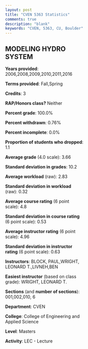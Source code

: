 ```yaml
---
layout: post
title: "CVEN 5363 Statistics"
comments: true
description: "blank"
keywords: "CVEN, 5363, CU, Boulder"
--- 
```

<head>
<script src="https://ajax.googleapis.com/ajax/libs/jquery/2.1.3/jquery.min.js"></script>
<script src="https://dl.dropboxusercontent.com/s/pc42nxpaw1ea4o9/highcharts.js?dl=0"></script>
<!-- <script src="../assets/js/highcharts.js"></script> -->
<style type="text/css">@font-face {
	font-family: "Bebas Neue";
	src: url(https://www.filehosting.org/file/details/544349/BebasNeue%20Regular.otf) format("opentype");
	}
	h1.Bebas { 
		font-family: "Bebas Neue", Verdana, Tahoma;
	}
</style>
</head>
<body>
	<div id="container" style="float: right; width: 45%; height: 88%; margin-left: 2.5%; margin-right: 2.5%;"></div>
	<script language="JavaScript">
		$(document).ready(function() {
		var chart = {type: 'column'};
		var title = {text: 'Grade Distribution'};
		var xAxis = {categories: ['A','B','C','D','F'],crosshair: true};
		var yAxis = {min: 0,title: {text: 'Percentage'}};
		var tooltip = {headerFormat: '<center><b><span style="font-size:20px">{point.key}</span></b></center>',
		               pointFormat: '<td style="padding:0"><b>{point.y:.1f}%</b></td>',
		               footerFormat: '</table>',shared: true,useHTML: true};
		var plotOptions = {column: {pointPadding: 0.0,borderWidth: 0}};  
		var credits = {enabled: false};var series= [{name: 'Percent',data: [71.11,26.67,2.22,0.0,0.0,]}];
		var json = {};
		json.chart = chart;
		json.title = title;
		json.tooltip = tooltip;
		json.xAxis = xAxis;
		json.yAxis = yAxis;  
		json.series = series;
		json.plotOptions = plotOptions;  
		json.credits = credits;
		$('#container').highcharts(json);
	});
	</script>
</body>
			   
## MODELING HYDRO SYSTEM

**Years provided**: 2006,2008,2009,2010,2011,2016

**Terms provided**: Fall,Spring

**Credits**: 3

**RAP/Honors class?** Neither

**Percent grade**: 100.0%

**Percent withdrawn**: 0.76%

**Percent incomplete**: 0.0%

**Proportion of students who dropped**: 1.1

**Average grade** (4.0 scale): 3.66

**Standard deviation in grades**: 10.2

**Average workload** (raw): 2.83

**Standard deviation in workload** (raw): 0.32

**Average course rating** (6 point scale): 4.8

**Standard deviation in course rating** (6 point scale): 0.53

**Average instructor rating** (6 point scale): 4.96

**Standard deviation in instructor rating** (6 point scale): 0.63

**Instructors**: BLOCK, PAUL,WRIGHT, LEONARD T.,LIVNEH,BEN

**Easiest instructor** (based on class grade): WRIGHT, LEONARD T.

**Sections** (and **number of sections**): 001,002,010, 6

**Department**: CVEN

**College**: College of Engineering and Applied Science

**Level**: Masters

**Activity**: LEC - Lecture
